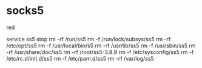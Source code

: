 # socks5
red

service ss5 stop
rm -rf /run/ss5
rm -f 	/run/lock/subsys/ss5
rm -rf /etc/opt/ss5
rm -f /usr/local/bin/s5
rm -rf 	/usr/lib/ss5
rm -f /usr/sbin/ss5
rm -rf /usr/share/doc/ss5
rm -rf /root/ss5-3.8.9
rm -f /etc/sysconfig/ss5
rm -f /etc/rc.d/init.d/ss5
rm -f /etc/pam.d/ss5
rm -rf /var/log/ss5
